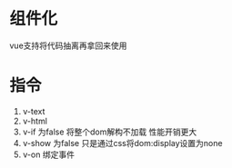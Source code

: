 # 组件化
vue支持将代码抽离再拿回来使用

# 指令
1. v-text
2. v-html
3. v-if  为false 将整个dom解构不加载  性能开销更大
4. v-show 为false 只是通过css将dom:display设置为none   
5. v-on 绑定事件